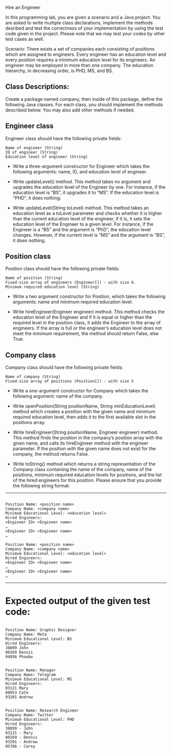 Hire an Engineer

In this programming lab, you are given a scenario and a Java project. You are asked to write multiple class declarations, implement the methods desribed and test the correctness of your implementation by using the test code given in the project. Please note that we may test your codes by other test cases as well.


Scenario: There exists a set of companies each consisting of positions which are assigned to engineers. Every engineer has an education level and every position requires a minimum education level for its engineers. An engineer may be employed in more than one company. The education hierarchy, in decreasing order, is PHD, MS, and BS.



## Class Descriptions:

Create a package named company, then inside of this package, define the following Java classes. For each class, you should implement the methods described below. You may also add other methods if needed.

## Engineer class

Engineer class should have the following private fields: 

```
Name of engineer (String)
ID of engineer (String)
Education level of engineer (String)
```


- Write a three-argument constructor for Engineer which takes the following arguments: name, ID, and education level of engineer.
               
- Write updateLevel() method. This method takes no argument and upgrades the education level of the Engineer by one. For instance, if the education level is “BS”, it upgrades it to “MS”. If the education level is “PHD”, it does nothing. 

- Write updateLevel(String toLevel) method. This method takes an education level as a toLevel parameter and checks whether it is higher than the current education level of the engineer, if it is, it sets the education level of the Engineer to a given level. For instance, if the Engineer is a “BS” and the argument is “PhD”, the education level changes. However, if  the current level is “MS” and the argument is “BS”, it does nothing.




## Position class

Position class should have the following private fields:

```
Name of position (String)
Fixed-size array of engineers (Engineer[]) - with size 6.
Minimum required education level (String)
```


- Write a two argument constructor for Position, which takes the following arguments: name and minimum required education level. 

- Write hireEngineer(Engineer engineer) method. This method checks the education level of the Engineer and if it is equal or higher than the required level in the position class, it adds the Engineer to the array of engineers. If the array is full or the engineer’s education level does not meet the minimum requirement, the method should return False, else True. 


## Company class

Company class should have the following private fields:
```
Name of company (String)
Fixed-size array of positions (Position[]) - with size 5
```

- Write a one-argument constructor for Company which takes the following argument:  name of the company.

- Write openPosition(String positionName, String minEducationLevel) method which creates a position with the given name and minimum required education level, then adds it to the first available slot in the positions array.

- Write hireEngineer(String positionName, Engineer engineer) method. This method finds the position in the company’s position array with the given name, and calls its hireEngineer method with the engineer parameter. If the position with the given name does not exist for the company, the method returns False.

- Write toString() method which returns a string representation of the Company class containing the name of the company, name of the positions, minimum required education levels for positions, and the list of the hired engineers for this position. Please ensure that you provide the following string format:



--------------------------------------------------------------------------------------------------------
```

Position Name: <position name>
Company Name: <company name>
Minimum Educational Level: <education level>
Hired Engineers:
<Engineer ID> <Engineer name>
…
<Engineer ID> <Engineer name>
…

Position Name: <position name>
Company Name: <company name>
Minimum Educational Level: <education level>
Hired Engineers:
<Engineer ID> <Engineer name>
…
<Engineer ID> <Engineer name>
…
```
--------------------------------------------------------------------------------------------------------









# Expected output of the given test code:


```

Position Name: Graphic Designer
Company Name: Meta
Minimum Educational Level: BS
Hired Engineers:
38899 John
06569 Dennis
04956 Phoebe


Position Name: Manager
Company Name: Telegram
Minimum Educational Level: MS
Hired Engineers:
03121 Mary
08953 Cate
93201 Andrew


Position Name: Research Engineer
Company Name: Twitter
Minimum Educational Level: PHD
Hired Engineers:
38899 - John
03121 - Mary
06569 - Dennis
93201 - Andrew
05786 - Carey

```



